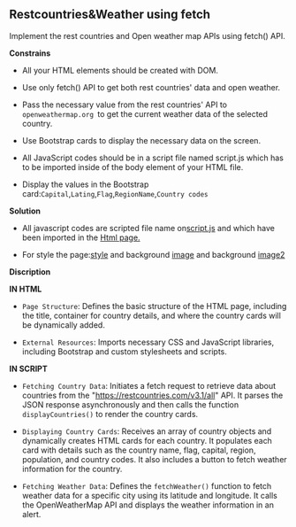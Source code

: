 ## Restcountries&Weather using fetch
      
Implement the rest countries and Open weather map APIs using fetch() API.

**Constrains** 

   * All your HTML elements should be created with DOM.

   * Use only fetch() API to get both rest countries' data and open weather.

   * Pass the necessary value from the rest countries' API to `openweathermap.org `to get the current weather data of the selected country.

   * Use Bootstrap cards to display the necessary data on the screen.

   * All JavaScript codes should be in a script file named script.js which has to be imported inside of the body element of your HTML file.

   * Display the  values in the Bootstrap card:`Capital`,`Lating`,`Flag`,`RegionName`,`Country codes`
  

**Solution**

   * All javascript codes are scripted file name on[script.js](./jss/script.js) and which have been imported in the [Html page.](./index.html)
    
   * For style the page:[style](./css/style.css) and background [image](./background-image.jpg) and background [image2](./silver-image.jpg)


**Discription**

  **IN HTML**

   * `Page Structure`: Defines the basic structure of the HTML page, including the title, container for country details, and where the country cards will be dynamically added.

   * `External Resources`: Imports necessary CSS and JavaScript libraries, including Bootstrap and custom stylesheets and scripts.
   
  **IN SCRIPT**
   
   * `Fetching Country Data`: Initiates a fetch request to retrieve data about countries from the "https://restcountries.com/v3.1/all" API. It parses the JSON response asynchronously and then calls the function `displayCountries()` to render the country cards.

   * `Displaying Country Cards`: Receives an array of country objects and dynamically creates HTML cards for each country. It populates each card with details such as the country name, flag, capital, region, population, and country codes. It also includes a button to fetch weather information for the country.

   * `Fetching Weather Data`: Defines the `fetchWeather()` function to fetch weather data for a specific city using its latitude and longitude. It calls the OpenWeatherMap API and displays the weather information in an alert.


    